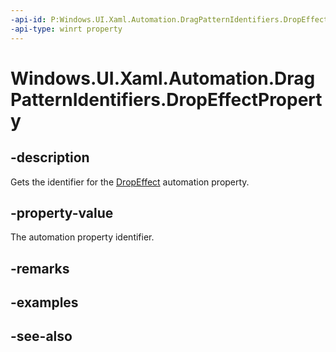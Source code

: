 ```yaml
---
-api-id: P:Windows.UI.Xaml.Automation.DragPatternIdentifiers.DropEffectProperty
-api-type: winrt property
---
```


<!-- Property syntax
public Windows.UI.Xaml.Automation.AutomationProperty DropEffectProperty { get; }
-->

# Windows.UI.Xaml.Automation.DragPatternIdentifiers.DropEffectProperty

## -description
Gets the identifier for the [DropEffect](../windows.ui.xaml.automation.provider/idragprovider_dropeffect.md) automation property.



## -property-value
The automation property identifier.

## -remarks

## -examples

## -see-also
